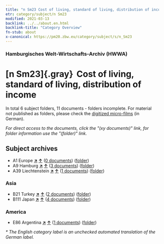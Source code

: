 ```yaml
---
title: "n Sm23 Cost of living, standard of living, distribution of income"
etr: category/subject/n Sm23
modified: 2021-03-13
backlink: ../../about.en.html
backlink-title: "Category Overview"
fn-stub: about
x-canonical: https://pm20.zbw.eu/category/subject/s/n_Sm23
---
```


### Hamburgisches Welt-Wirtschafts-Archiv (HWWA)
# [n Sm23]{.gray}&#8201; Cost of living, standard of living, distribution of income&#160; 





In total 6 subject folders, 11 documents - folders incomplete.
For material not published as folders, please check the [digitized micro-films](/film/h1_sh.de.html) (in German).

_For direct access to the documents, click the "(xy documents)" link, for folder information use the "(folder)" link._

## Subject archives


- A1 Europe [**&nearr;**](../../../geo/i/140892/about.en.html "Europe (all folders)") [**&uarr;**](../../../geo/about.en.html#A1 "Country category system") (<a href="https://pm20.zbw.eu/dfgview/sh/140892,145810" title="about: Europe : Cost of living, standard of living, distribution of income" target="_blank">0 documents</a>) ([folder](../../../../folder/sh/1408xx/140892/1458xx/145810/about.en.html))
- A9 Hamburg [**&nearr;**](../../../geo/i/140905/about.en.html "Hamburg (all folders)") [**&uarr;**](../../../geo/about.en.html#A9 "Country category system") (<a href="https://pm20.zbw.eu/dfgview/sh/140905,145810" title="about: Hamburg : Cost of living, standard of living, distribution of income" target="_blank">3 documents</a>) ([folder](../../../../folder/sh/1409xx/140905/1458xx/145810/about.en.html))
- A39 Liechtenstein [**&nearr;**](../../../geo/i/141016/about.en.html "Liechtenstein (all folders)") [**&uarr;**](../../../geo/about.en.html#A39 "Country category system") (<a href="https://pm20.zbw.eu/dfgview/sh/141016,145810" title="about: Liechtenstein : Cost of living, standard of living, distribution of income" target="_blank">1 documents</a>) ([folder](../../../../folder/sh/1410xx/141016/1458xx/145810/about.en.html))

### Asia

- B21 Turkey [**&nearr;**](../../../geo/i/141111/about.en.html "Turkey (all folders)") [**&uarr;**](../../../geo/about.en.html#B21 "Country category system") (<a href="https://pm20.zbw.eu/dfgview/sh/141111,145810" title="about: Turkey : Cost of living, standard of living, distribution of income" target="_blank">2 documents</a>) ([folder](../../../../folder/sh/1411xx/141111/1458xx/145810/about.en.html))
- B111 Japan [**&nearr;**](../../../geo/i/141272/about.en.html "Japan (all folders)") [**&uarr;**](../../../geo/about.en.html#B111 "Country category system") (<a href="https://pm20.zbw.eu/dfgview/sh/141272,145810" title="about: Japan : Cost of living, standard of living, distribution of income" target="_blank">4 documents</a>) ([folder](../../../../folder/sh/1412xx/141272/1458xx/145810/about.en.html))

### America

- E86 Argentina [**&nearr;**](../../../geo/i/141692/about.en.html "Argentina (all folders)") [**&uarr;**](../../../geo/about.en.html#E86 "Country category system") (<a href="https://pm20.zbw.eu/dfgview/sh/141692,145810" title="about: Argentina : Cost of living, standard of living, distribution of income" target="_blank">1 documents</a>) ([folder](../../../../folder/sh/1416xx/141692/1458xx/145810/about.en.html))


_* The English category label is an unchecked automated translation of the German label._

